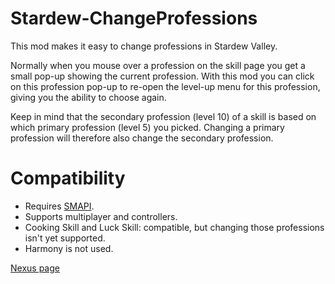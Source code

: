 # Stardew-ChangeProfessions

This mod makes it easy to change professions in Stardew Valley.

Normally when you mouse over a profession on the skill page you get a small pop-up showing the current profession. With this mod you can click on this profession pop-up to re-open the level-up menu for this profession, giving you the ability to choose again.

Keep in mind that the secondary profession (level 10) of a skill is based on which primary profession (level 5) you picked. Changing a primary profession will therefore also change the secondary profession.

# Compatibility
* Requires [SMAPI](https://smapi.io/).
* Supports multiplayer and controllers.
* Cooking Skill and Luck Skill: compatible, but changing those professions isn't yet supported.
* Harmony is not used.

[Nexus page](https://www.nexusmods.com/stardewvalley/mods/3989/)
